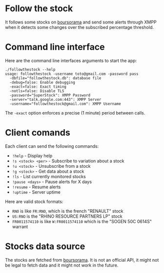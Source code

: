 # Follow the stock

It follows some stocks on [boursorama](http://www.boursorama.com) and send some alerts through XMPP when it detects some changes over the subscribed percentage threshold.

# Command line interface

Here are the command line interfaces arguments to start the app:

    ./followthestock --help
    usage: followthestock -username toto@gmail.com -password pass
      -dbfile="followthestock.db": database file
      -debug=false: Enable debugging
      -exact=false: Exact timing
      -notls=false: Disable TLS
      -password="SuperStock": XMPP Password
      -server="talk.google.com:443": XMPP Server
      -username="followthestock@gmail.com": XMPP Username
      
The `-exact` option enforces a precise (1 minute) period between calls.

# Client comands

Each client can send the following commands:

* `!help` - Display help
* `!s <stock> <per>` - Subscribe to variation about a stock
* `!u <stock>` - Unsubscribe from a stock
* `!g <stock>` - Get data about a stock
* `!ls` - List currently monitored stocks
* `!pause <days>` - Pause alerts for X days
* `!resume` - Resume alerts
* `!uptime` - Server uptime

Here are valid stock formats:
* `RNO` is like `FR:RNO`, which is the french "RENAULT" stock
* `US:RNO` is the "RHINO RESOURCE PARTNERS LP" stock
* `FR0011574110` is like `W:FR0011574110` which is the "SOGEN 50C 0614S" warrant


# Stocks data source
The stocks are fetched from [boursorama](http://www.boursorama.com). It is not an official API, it might not be legal to fetch data and it might not work in the future.
